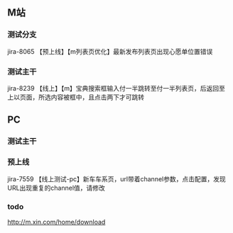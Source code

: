 ## M站

### 测试分支
jira-8065  【预上线】【m列表页优化】最新发布列表页出现心愿单位置错误
### 测试主干
jira-8239 【线上】【m】宝典搜索框输入付一半跳转至付一半列表页，后返回至上以页面，所选内容被框中，且点击两下才可跳转



## PC
### 测试主干

### 预上线
jira-7559  【线上测试-pc】新车车系页，url带着channel参数，点击配置，发现URL出现重复的channel值，请修改


### todo
http://m.xin.com/home/download
